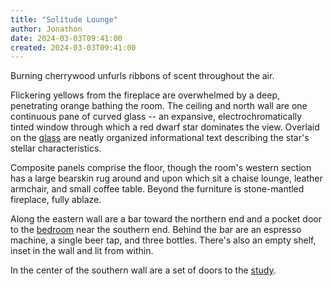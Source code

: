 ```yaml
---
title: "Solitude Lounge"
author: Jonathon
date: 2024-03-03T09:41:00
created: 2024-03-03T09:41:00
---
```


Burning cherrywood unfurls ribbons of scent throughout the air.

Flickering yellows from the fireplace are overwhelmed by a deep, penetrating orange bathing the room.
The ceiling and north wall are one continuous pane of curved glass -- an expansive,
electrochromatically tinted window through which a red dwarf star dominates the view.
Overlaid on the [glass](../lounge_window) are neatly organized informational text describing the star's stellar characteristics.

Composite panels comprise the floor, though the room's western section has a large bearskin
rug around and upon which sit a chaise lounge, leather armchair, and small coffee table.
Beyond the furniture is stone-mantled fireplace, fully ablaze.

Along the eastern wall are a bar toward the northern end and a pocket door to the [bedroom](../bedroom) near the southern end.
Behind the bar are an espresso machine, a single beer tap, and three bottles.
There's also an empty shelf, inset in the wall and lit from within.

In the center of the southern wall are a set of doors to the [study](../study).
